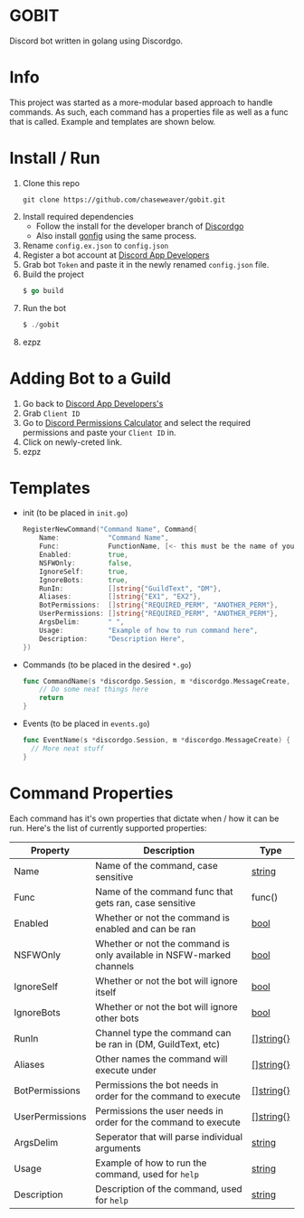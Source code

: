 # GOBIT
Discord bot written in golang using Discordgo.

# Info
This project was started as a more-modular based approach to handle commands.
As such, each command has a properties file as well as a func that is called.
Example and templates are shown below.

# Install / Run
1. Clone this repo
    ```
    git clone https://github.com/chaseweaver/gobit.git
    ```
2. Install required dependencies
    * Follow the install for the developer branch of [Discordgo](https://github.com/bwmarrin/discordgo)
    * Also install [gonfig](https://github.com/Tkanos/gonfig) using the same process.
3. Rename `config.ex.json` to `config.json`
4. Register a bot account at [Discord App Developers](https://discordapp.com/developers/docs/intro)
5. Grab bot `Token` and paste it in the newly renamed `config.json` file.
6. Build the project 
    ```go
    $ go build
    ```
7. Run the bot
    ```go
    $ ./gobit
    ```
8. ezpz

# Adding Bot to a Guild
1. Go back to [Discord App Developers's](https://discordapp.com/developers/docs/intro)
2. Grab `Client ID`
3. Go to [Discord Permissions Calculator](https://discordapi.com/permissions.html) and select the required permissions and paste your `Client ID` in.
4. Click on newly-creted link.
5. ezpz

# Templates
* init (to be placed in `init.go`)
    ```go
    RegisterNewCommand("Command Name", Command{
		Name:            "Command Name",
		Func:            FunctionName, [<- this must be the name of your command function]
		Enabled:         true,
		NSFWOnly:        false,
		IgnoreSelf:      true,
		IgnoreBots:      true,
		RunIn:           []string{"GuildText", "DM"},
		Aliases:         []string{"EX1", "EX2"},
		BotPermissions:  []string{"REQUIRED_PERM", "ANOTHER_PERM"},
		UserPermissions: []string{"REQUIRED_PERM", "ANOTHER_PERM"},
		ArgsDelim:       " ",
		Usage:           "Example of how to run command here",
		Description:     "Description Here",
  })
  ```

* Commands (to be placed in the desired `*.go`)
  ```go
  func CommandName(s *discordgo.Session, m *discordgo.MessageCreate, args []string) {
	  // Do some neat things here
	  return
  }
  ```

* Events (to be placed in `events.go`)
    ```go
    func EventName(s *discordgo.Session, m *discordgo.MessageCreate) {
      // More neat stuff
    }
    ```

# Command Properties
Each command has it's own properties that dictate when / how it can be run.
Here's the list of currently supported properties:

| Property        | Description                                                          | Type                                                   |
| --------------- |----------------------------------------------------------------------| -------------------------------------------------------|
| Name            | Name of the command, case sensitive                                  | [string](https://golang.org/pkg/builtin/#string)       |
| Func            | Name of the command func that gets ran, case sensitive               | func()                                                 |
| Enabled         | Whether or not the command is enabled and can be ran                 | [bool](https://golang.org/pkg/builtin/#bool)           |
| NSFWOnly        | Whether or not the command is only available in NSFW-marked channels | [bool](https://golang.org/pkg/builtin/#bool)           |
| IgnoreSelf      | Whether or not the bot will ignore itself                            | [bool](https://golang.org/pkg/builtin/#bool)           |
| IgnoreBots      | Whether or not the bot will ignore other bots                        | [bool](https://golang.org/pkg/builtin/#bool)           |
| RunIn           | Channel type the command can be ran in (DM, GuildText, etc)          | [\[\]string{}](https://golang.org/pkg/builtin/#string) |
| Aliases         | Other names the command will execute under                           | [\[\]string{}](https://golang.org/pkg/builtin/#string) |
| BotPermissions  | Permissions the bot needs in order for the command to execute        | [\[\]string{}](https://golang.org/pkg/builtin/#string) |
| UserPermissions | Permissions the user needs in order for the command to execute       | [\[\]string{}](https://golang.org/pkg/builtin/#string) |
| ArgsDelim       | Seperator that will parse individual arguments                       | [string](https://golang.org/pkg/builtin/#string)       |
| Usage           | Example of how to run the command, used for `help`                   | [string](https://golang.org/pkg/builtin/#string)       |
| Description     | Description of the command, used for `help`                          | [string](https://golang.org/pkg/builtin/#string)       |